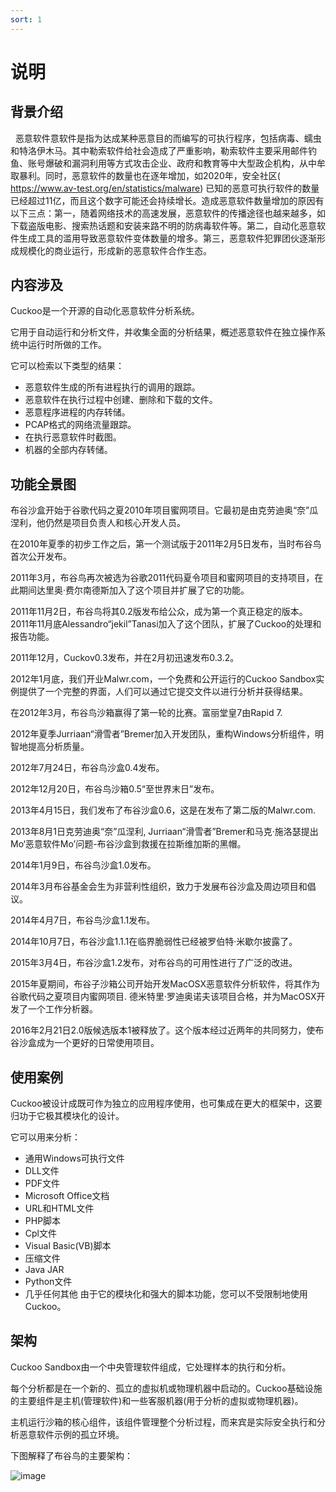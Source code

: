 ```yaml
---
sort: 1
---
```

# 说明

## 背景介绍
&nbsp;&nbsp;恶意软件意软件是指为达成某种恶意目的而编写的可执行程序，包括病毒、蠕虫和特洛伊木马。其中勒索软件给社会造成了严重影响，勒索软件主要采用邮件钓鱼、账号爆破和漏洞利用等方式攻击企业、政府和教育等中大型政企机构，从中牟取暴利。同时，恶意软件的数量也在逐年增加，如2020年，安全社区( https://www.av-test.org/en/statistics/malware) 已知的恶意可执行软件的数量已经超过11亿，而且这个数字可能还会持续增长。造成恶意软件数量增加的原因有以下三点：第一，随着网络技术的高速发展，恶意软件的传播途径也越来越多，如下载盗版电影、搜索热话题和安装来路不明的防病毒软件等。第二，自动化恶意软件生成工具的滥用导致恶意软件变体数量的增多。第三，恶意软件犯罪团伙逐渐形成规模化的商业运行，形成新的恶意软件合作生态。
## 内容涉及
Cuckoo是一个开源的自动化恶意软件分析系统。

它用于自动运行和分析文件，并收集全面的分析结果，概述恶意软件在独立操作系统中运行时所做的工作。

它可以检索以下类型的结果：

- 恶意软件生成的所有进程执行的调用的跟踪。
- 恶意软件在执行过程中创建、删除和下载的文件。
- 恶意程序进程的内存转储。
- PCAP格式的网络流量跟踪。
- 在执行恶意软件时截图。
- 机器的全部内存转储。

## 功能全景图

布谷沙盒开始于谷歌代码之夏2010年项目蜜网项目。它最初是由克劳迪奥“奈”瓜涅利，他仍然是项目负责人和核心开发人员。

在2010年夏季的初步工作之后，第一个测试版于2011年2月5日发布，当时布谷鸟首次公开发布。

2011年3月，布谷鸟再次被选为谷歌2011代码夏令项目和蜜网项目的支持项目，在此期间达里奥·费尔南德斯加入了这个项目并扩展了它的功能。

2011年11月2日，布谷鸟将其0.2版发布给公众，成为第一个真正稳定的版本。2011年11月底Alessandro“jekil”Tanasi加入了这个团队，扩展了Cuckoo的处理和报告功能。

2011年12月，Cuckov0.3发布，并在2月初迅速发布0.3.2。

2012年1月底，我们开业Malwr.com，一个免费和公开运行的Cuckoo Sandbox实例提供了一个完整的界面，人们可以通过它提交文件以进行分析并获得结果。

在2012年3月，布谷鸟沙箱赢得了第一轮的比赛。富丽堂皇7由Rapid 7.

2012年夏季Jurriaan“滑雪者”Bremer加入开发团队，重构Windows分析组件，明智地提高分析质量。

2012年7月24日，布谷鸟沙盒0.4发布。

2012年12月20日，布谷鸟沙箱0.5“至世界末日”发布。

2013年4月15日，我们发布了布谷沙盒0.6，这是在发布了第二版的Malwr.com.

2013年8月1日克劳迪奥“奈”瓜涅利, Jurriaan“滑雪者”Bremer和马克·施洛瑟提出Mo‘恶意软件Mo’问题-布谷沙盒到救援在拉斯维加斯的黑帽。

2014年1月9日，布谷鸟沙盒1.0发布。

2014年3月布谷基金会生为非营利性组织，致力于发展布谷沙盒及周边项目和倡议。

2014年4月7日，布谷鸟沙盒1.1发布。

2014年10月7日，布谷沙盒1.1.1在临界脆弱性已经被罗伯特·米歇尔披露了。

2015年3月4日，布谷沙盒1.2发布，对布谷鸟的可用性进行了广泛的改进。

2015年夏期间，布谷子沙箱公司开始开发MacOSX恶意软件分析软件，将其作为谷歌代码之夏项目内蜜网项目. 德米特里·罗迪奥诺夫该项目合格，并为MacOSX开发了一个工作分析器。

2016年2月21日2.0版候选版本1被释放了。这个版本经过近两年的共同努力，使布谷沙盒成为一个更好的日常使用项目。

## 使用案例
Cuckoo被设计成既可作为独立的应用程序使用，也可集成在更大的框架中，这要归功于它极其模块化的设计。

它可以用来分析：

- 通用Windows可执行文件
- DLL文件
- PDF文件
- Microsoft Office文档
- URL和HTML文件
- PHP脚本
- Cpl文件
- Visual Basic(VB)脚本
- 压缩文件
- Java JAR
- Python文件
- 几乎任何其他
由于它的模块化和强大的脚本功能，您可以不受限制地使用Cuckoo。

## 架构
Cuckoo Sandbox由一个中央管理软件组成，它处理样本的执行和分析。

每个分析都是在一个新的、孤立的虚拟机或物理机器中启动的。Cuckoo基础设施的主要组件是主机(管理软件)和一些客服机器(用于分析的虚拟或物理机器)。

主机运行沙箱的核心组件，该组件管理整个分析过程，而来宾是实际安全执行和分析恶意软件示例的孤立环境。

下图解释了布谷鸟的主要架构：


![image](https://user-images.githubusercontent.com/16918550/123380080-96c79a00-d5c1-11eb-9fc5-d4164e4ec4ba.png)

